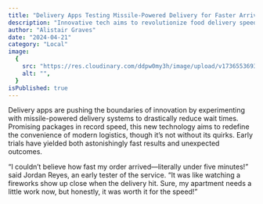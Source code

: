 ```yaml
---
title: "Delivery Apps Testing Missile-Powered Delivery for Faster Arrival"
description: "Innovative tech aims to revolutionize food delivery speed with cutting-edge propulsion systems."
author: "Alistair Graves"
date: "2024-04-21"
category: "Local"
image:
  {
    src: "https://res.cloudinary.com/ddpw0my3h/image/upload/v1736553693/missle_mkg4gh.webp",
    alt: "",
  }
isPublished: true
---
```


Delivery apps are pushing the boundaries of innovation by experimenting with missile-powered delivery systems to drastically reduce wait times. Promising packages in record speed, this new technology aims to redefine the convenience of modern logistics, though it’s not without its quirks. Early trials have yielded both astonishingly fast results and unexpected outcomes.

“I couldn’t believe how fast my order arrived—literally under five minutes!” said Jordan Reyes, an early tester of the service. “It was like watching a fireworks show up close when the delivery hit. Sure, my apartment needs a little work now, but honestly, it was worth it for the speed!”